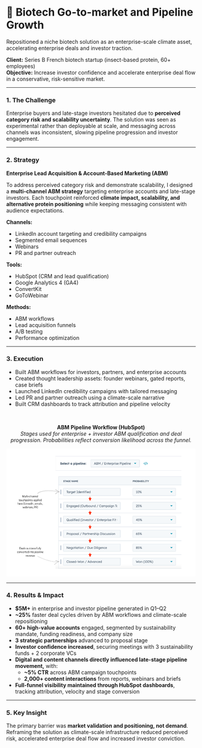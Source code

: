# 🧬 Biotech Go-to-market and Pipeline Growth
Repositioned a niche biotech solution as an enterprise-scale climate asset, accelerating enterprise deals and investor traction.

**Client:** Series B French biotech startup (insect-based protein, 60+ employees)  
**Objective:** Increase investor confidence and accelerate enterprise deal flow in a conservative, risk-sensitive market.

---

### 1. The Challenge
Enterprise buyers and late-stage investors hesitated due to **perceived category risk and scalability uncertainty**. The solution was seen as experimental rather than deployable at scale, and messaging across channels was inconsistent, slowing pipeline progression and investor engagement.

---

### 2. Strategy
**Enterprise Lead Acquisition & Account-Based Marketing (ABM)**

To address perceived category risk and demonstrate scalability, I designed a **multi-channel ABM strategy** targeting enterprise accounts and late-stage investors. Each touchpoint reinforced **climate impact, scalability, and alternative protein positioning** while keeping messaging consistent with audience expectations.

**Channels:**
* LinkedIn account targeting and credibility campaigns
* Segmented email sequences
* Webinars
* PR and partner outreach

**Tools:**
* HubSpot (CRM and lead qualification)
* Google Analytics 4 (GA4)
* ConvertKit
* GoToWebinar

**Methods:**
* ABM workflows
* Lead acquisition funnels
* A/B testing
* Performance optimization

---

### 3. Execution
* Built ABM workflows for investors, partners, and enterprise accounts  
* Created thought leadership assets: founder webinars, gated reports, case briefs  
* Launched LinkedIn credibility campaigns with tailored messaging  
* Led PR and partner outreach using a climate-scale narrative
* Built CRM dashboards to track attribution and pipeline velocity  


<br />

<div align="center">

**ABM Pipeline Workflow (HubSpot)**  
*Stages used for enterprise + investor ABM qualification and deal progression. Probabilities reflect conversion likelihood across the funnel.*


![HubSpot Pipeline Screenshot](abm_pipeline_screenshot.png)


</div>



--- 

### 4. Results & Impact

- **$5M+** in enterprise and investor pipeline generated in Q1–Q2
- **~25%** faster deal cycles driven by ABM workflows and climate-scale repositioning
- **60+ high-value accounts** engaged, segmented by sustainability mandate, funding readiness, and company size
- **3 strategic partnerships** advanced to proposal stage
- **Investor confidence increased**, securing meetings with 3 sustainability funds + 2 corporate VCs
- **Digital and content channels directly influenced late-stage pipeline movement,** with:
  - **~5% CTR** across ABM campaign touchpoints
  - **2,000+ content interactions** from reports, webinars and briefs
- **Full-funnel visibility maintained through HubSpot dashboards**, tracking attribution, velocity and stage conversion



---

### 5. Key Insight
The primary barrier was **market validation and positioning, not demand**. Reframing the solution as climate-scale infrastructure reduced perceived risk, accelerated enterprise deal flow and increased investor conviction.
